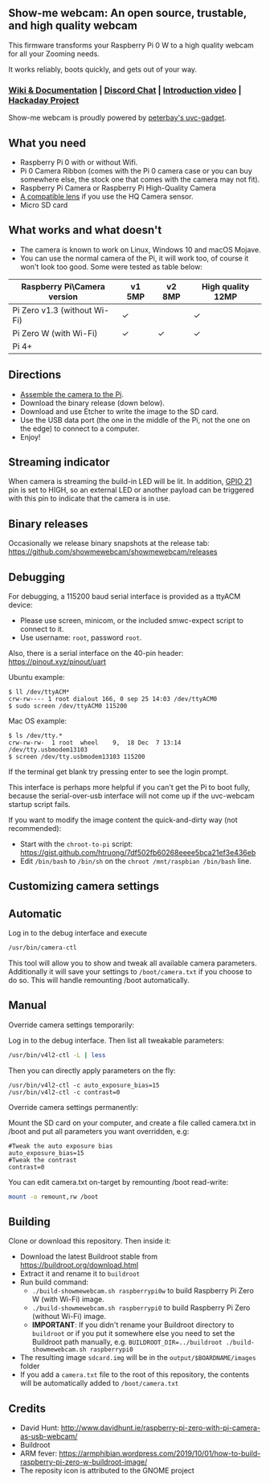 Show-me webcam: An open source, trustable, and high quality webcam
--

This firmware transforms your Raspberry Pi 0 W to a high quality webcam for all your Zooming needs.

It works reliably, boots quickly, and gets out of your way. 

### [Wiki & Documentation](https://github.com/showmewebcam/showmewebcam/wiki) | [Discord Chat](https://discord.gg/dTc4jtf3YX) | [Introduction video](https://youtu.be/nH2G16YoBT4) | [Hackaday Project](https://hackaday.io/project/174479-raspberry-pi-0-hq-usb-webcam)

Show-me webcam is proudly powered by [peterbay's uvc-gadget](https://github.com/peterbay/uvc-gadget).

What you need
--
- Raspberry Pi 0 with or without Wifi.
- Pi 0 Camera Ribbon (comes with the Pi 0 camera case or you can buy somewhere else, the stock one that comes with the camera may not fit).
- Raspberry Pi Camera or Raspberry Pi High-Quality Camera
- [A compatible lens](https://github.com/showmewebcam/showmewebcam/wiki/Lenses) if you use the HQ Camera sensor.
- Micro SD card

What works and what doesn't
--
- The camera is known to work on Linux, Windows 10 and macOS Mojave.
- You can use the normal camera of the Pi, it will work too, of course it won't look too good. Some were tested as table below:

| Raspberry Pi\Camera version  | v1 5MP  | v2 8MP  | High quality 12MP |
| ---------------------------- | ------- | ------- | ----------------- |
| Pi Zero v1.3 (without Wi-Fi) | &check; |         | &check;           |
| Pi Zero W (with Wi-Fi)       | &check; | &check; | &check;           |
| Pi 4+                        |         |         |                   |

Directions
--
- [Assemble the camera to the Pi](https://www.youtube.com/watch?v=8fcbP7lEdzY&t=365s).
- Download the binary release (down below).
- Download and use Etcher to write the image to the SD card. 
- Use the USB data port (the one in the middle of the Pi, not the one on the edge) to connect to a computer.
- Enjoy!

Streaming indicator
--
When camera is streaming the build-in LED will be lit. In addition, [GPIO 21](https://pinout.xyz/pinout/pin40_gpio21#) pin is set to HIGH, so an external LED or another payload can be triggered with this pin to indicate that the camera is in use.

Binary releases
--
Occasionally we release binary snapshots at the release tab: https://github.com/showmewebcam/showmewebcam/releases

Debugging
--
For debugging, a 115200 baud serial interface is provided as a ttyACM device:
- Please use screen, minicom, or the included smwc-expect script to connect to it.
- Use username: `root`, password `root`.

Also, there is a serial interface on the 40-pin header: https://pinout.xyz/pinout/uart

Ubuntu example:
```
$ ll /dev/ttyACM*
crw-rw---- 1 root dialout 166, 0 sep 25 14:03 /dev/ttyACM0
$ sudo screen /dev/ttyACM0 115200
```

Mac OS example:
```
$ ls /dev/tty.*
crw-rw-rw-  1 root  wheel    9,  18 Dec  7 13:14 /dev/tty.usbmodem13103
$ screen /dev/tty.usbmodem13103 115200
```

If the terminal get blank try pressing enter to see the login prompt.

This interface is perhaps more helpful if you can't get the Pi to boot fully, because the serial-over-usb interface
will not come up if the uvc-webcam startup script fails.

If you want to modify the image content the quick-and-dirty way (not recommended):
- Start with the `chroot-to-pi` script: https://gist.github.com/htruong/7df502fb60268eeee5bca21ef3e436eb
- Edit `/bin/bash` to `/bin/sh` on the `chroot /mnt/raspbian /bin/bash` line.


Customizing camera settings
--

Automatic
---

Log in to the debug interface and execute

```bash
/usr/bin/camera-ctl
```

This tool will allow you to show and tweak all available camera parameters.
Additionally it will save your settings to `/boot/camera.txt` if you choose to
do so. This will handle remounting /boot automatically.

Manual
---

Override camera settings temporarily:

Log in to the debug interface. Then list all tweakable parameters:

```bash
/usr/bin/v4l2-ctl -L | less
```

Then you can directly apply parameters on the fly:

```
/usr/bin/v4l2-ctl -c auto_exposure_bias=15
/usr/bin/v4l2-ctl -c contrast=0
```

Override camera settings permanently:

Mount the SD card on your computer, and create a file called
camera.txt in /boot and put all parameters you want overridden, e.g:

```
#Tweak the auto exposure bias
auto_exposure_bias=15
#Tweak the contrast
contrast=0
```

You can edit camera.txt on-target by remounting /boot read-write:

```bash
mount -o remount,rw /boot
```

Building
--
Clone or download this repository. Then inside it:

- Download the latest Buildroot stable from https://buildroot.org/download.html
- Extract it and rename it to `buildroot`
- Run build command:
  - `./build-showmewebcam.sh raspberrypi0w` to build Raspberry Pi Zero W (with Wi-Fi) image.
  - `./build-showmewebcam.sh raspberrypi0` to build Raspberry Pi Zero (without Wi-Fi) image.
  - **IMPORTANT**: If you didn't rename your Buildroot directory to `buildroot` or if you put it somewhere else you need to set the Buildroot path manually, e.g. `BUILDROOT_DIR=../buildroot ./build-showmewebcam.sh raspberrypi0`
- The resulting image `sdcard.img` will be in the `output/$BOARDNAME/images` folder
- If you add a `camera.txt` file to the root of this repository, the contents will be automatically added to `/boot/camera.txt`

Credits
--

- David Hunt: http://www.davidhunt.ie/raspberry-pi-zero-with-pi-camera-as-usb-webcam/
- Buildroot
- ARM fever: https://armphibian.wordpress.com/2019/10/01/how-to-build-raspberry-pi-zero-w-buildroot-image/
- The reposity icon is attributed to the GNOME project
